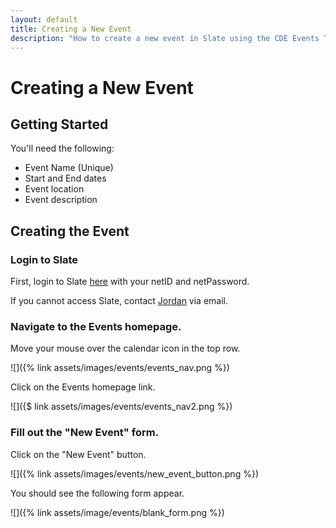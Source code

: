 ```yaml
---
layout: default
title: Creating a New Event
description: "How to create a new event in Slate using the CDE Events Template"
---
```


# Creating a New Event

## Getting Started
You'll need the following:

* Event Name (Unique)
* Start and End dates
* Event location
* Event description

## Creating the Event

### Login to Slate
First, login to Slate [here](https://goto.msstate.edu/manage) with your netID and netPassword.

If you cannot access Slate, contact [Jordan](mailto:jordan.scruggs@msstate.edu) via email.

### Navigate to the Events homepage.
Move your mouse over the calendar icon in the top row.

![]({% link assets/images/events/events_nav.png %})

Click on the Events homepage link.

![]({$ link assets/images/events/events_nav2.png %})

### Fill out the "New Event" form.
Click on the "New Event" button. 

![]({% link assets/images/events/new_event_button.png %})

You should see the following form appear.

![]({% link assets/image/events/blank_form.png %})

